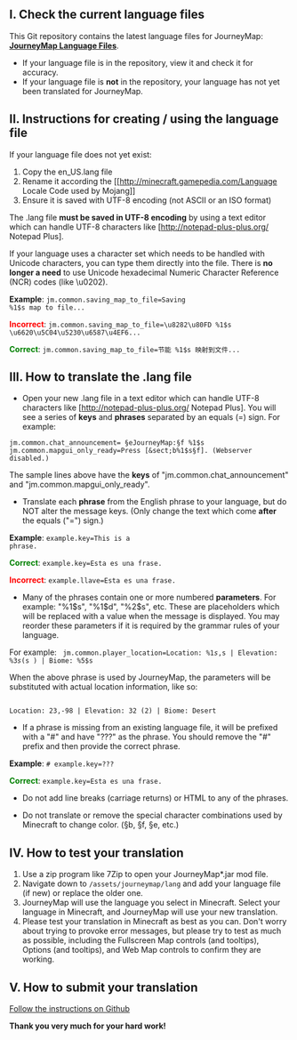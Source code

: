 ## **I. Check the current language files**

This Git repository contains the latest language files for JourneyMap: **[JourneyMap Language Files](https://github.com/TeamJM/journeymap-lang)**. 

- If your language file is in the repository, view it and check it for accuracy.
- If your language file is **not** in the repository, your language has not yet been translated for JourneyMap.

## **II. Instructions for creating / using the language file**
 
If your language file does not yet exist:

1. Copy the en_US.lang file
2. Rename it according the [[http://minecraft.gamepedia.com/Language Locale Code used by Mojang]]
3. Ensure it is saved with UTF-8 encoding (not ASCII or an ISO format)

The .lang file **must be saved in UTF-8 encoding** by using a text editor which can handle UTF-8 characters like [http://notepad-plus-plus.org/ Notepad Plus].

If your language uses a character set which needs to be handled with Unicode characters, you can type them directly into the file. There is **no longer a need** to use Unicode hexadecimal Numeric Character Reference (NCR) codes (like \u0202).

**Example**: <code>jm.common.saving_map_to_file=Saving %1$s map to file...</code>

<span style="color: red">**Incorrect**</span>: <code>jm.common.saving_map_to_file=\u8282\u80FD %1$s \u6620\u5C04\u5230\u6587\u4EF6...</code>

<span style="color: green">**Correct**</span>: <code>jm.common.saving_map_to_file=节能 %1$s 映射到文件...</code>

## **III. How to translate the .lang file**
 
- Open your new .lang file in a text editor which can handle UTF-8 characters like [http://notepad-plus-plus.org/ Notepad Plus]. You will see a series of **keys** and **phrases** separated by an equals (=) sign. For example:

<code>jm.common.chat_announcement= &sect;eJourneyMap:&sect;f %1$s
jm.common.mapgui_only_ready=Press [&sect;b%1$s&sect;f]. (Webserver disabled.)
</code>

The sample lines above have the **keys** of "jm.common.chat_announcement" and "jm.common.mapgui_only_ready".

- Translate each **phrase** from the English phrase to your language, but do NOT alter the message keys. (Only change the text which come **after** the equals ("=") sign.)

**Example**: <code>example.key=This is a phrase.</code>

<span style="color: green">**Correct**</span>: <code>example.key=Esta es una frase.</code>

<span style="color: red">**Incorrect**</span>: <code>example.llave=Esta es una frase.</code>

- Many of the phrases contain one or more numbered **parameters**. For example: "%1$s", "%1$d", "%2$s", etc. These are placeholders which will be replaced with a value when the message is displayed. You may reorder these parameters if it is required by the grammar rules of your language. 

For example:
<code>
jm.common.player_location=Location: %1$s , %2$s  | Elevation:  %3$s  (  %4$s  ) | Biome:  %5$s
</code>

When the above phrase is used by JourneyMap, the parameters will be substituted with actual location information, like so:

<code>
Location: 23,-98 | Elevation: 32 (2) | Biome: Desert
</code>

- If a phrase is missing from an existing language file, it will be prefixed with a "#" and have "???" as the phrase.  You should remove the "#" prefix and then provide the correct phrase.

**Example**: <code># example.key=???</code>

<span style="color: green">**Correct**</span>: <code>example.key=Esta es una frase.</code>

- Do not add line breaks (carriage returns) or HTML to any of the phrases.

- Do not translate or remove the special character combinations used by Minecraft to change color. (&sect;b, &sect;f, &sect;e, etc.)

## **IV. How to test your translation**
 
1. Use a zip program like 7Zip to open your JourneyMap*.jar mod file.
2. Navigate down to <code>/assets/journeymap/lang</code> and add your language file (if new) or replace the older one.
3. JourneyMap will use the language you select in Minecraft. Select your language in Minecraft, and JourneyMap will use your new translation.
4. Please test your translation in Minecraft as best as you can. Don't worry about trying to provoke error messages, but please try to test as much as possible, including the Fullscreen Map controls (and tooltips), Options (and tooltips), and Web Map controls to confirm they are working.

## **V. How to submit your translation**
 
[Follow the instructions on Github](https://github.com/TeamJM/journeymap-lang#how-to-translate-journeymap)

**Thank you very much for your hard work!**
